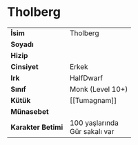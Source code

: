 # Tholberg   
|  |  |  
|---|---|  
| **İsim** | Tholberg |  
| **Soyadı** |  |  
| **Hizip** |  |  
| **Cinsiyet** | Erkek |  
| **Irk** | HalfDwarf |  
| **Sınıf** | Monk (Level 10+) |  
| **Kütük** | [[Tumagnam]] |  
| **Münasebet** |  |  
| **Karakter Betimi** | 100 yaşlarında<br>Gür sakalı var |  

